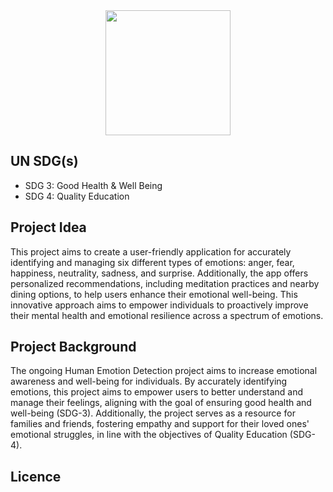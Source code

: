 <div align="center">
<img src = "https://github.com/jfv492/Human-Emotion-Detection-AI-Project/assets/98986952/2eb2c5b0-0d94-4aba-b5cd-b56dd7d2e48b" height=200>
</div>

## UN SDG(s)
- SDG 3: Good Health & Well Being
- SDG 4: Quality Education

## Project Idea 
This project aims to create a user-friendly application for accurately identifying and managing six different types of emotions: anger, fear, happiness, neutrality, sadness, and surprise. Additionally, the app offers personalized recommendations, including meditation practices and nearby dining options, to help users enhance their emotional well-being. This innovative approach aims to empower individuals to proactively improve their mental health and emotional resilience across a spectrum of emotions.

## Project Background 
The ongoing Human Emotion Detection project aims to increase emotional awareness and well-being for individuals. By accurately identifying emotions, this project aims to empower users to better understand and manage their feelings, aligning with the goal of ensuring good health and well-being (SDG-3). Additionally, the project serves as a resource for families and friends, fostering empathy and support for their loved ones' emotional struggles, in line with the objectives of Quality Education (SDG-4).

## Licence
